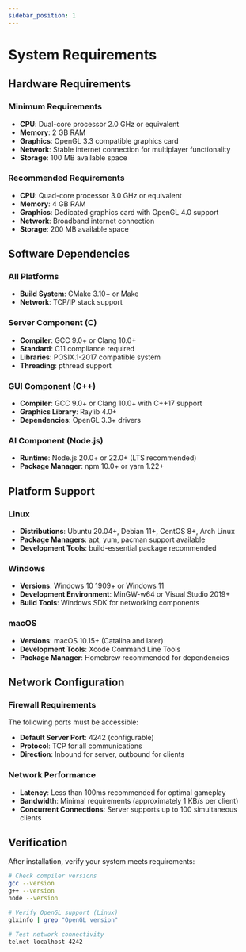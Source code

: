 ```yaml
---
sidebar_position: 1
---
```


# System Requirements

## Hardware Requirements

### Minimum Requirements
- **CPU**: Dual-core processor 2.0 GHz or equivalent
- **Memory**: 2 GB RAM
- **Graphics**: OpenGL 3.3 compatible graphics card
- **Network**: Stable internet connection for multiplayer functionality
- **Storage**: 100 MB available space

### Recommended Requirements
- **CPU**: Quad-core processor 3.0 GHz or equivalent
- **Memory**: 4 GB RAM
- **Graphics**: Dedicated graphics card with OpenGL 4.0 support
- **Network**: Broadband internet connection
- **Storage**: 200 MB available space

## Software Dependencies

### All Platforms
- **Build System**: CMake 3.10+ or Make
- **Network**: TCP/IP stack support

### Server Component (C)
- **Compiler**: GCC 9.0+ or Clang 10.0+
- **Standard**: C11 compliance required
- **Libraries**: POSIX.1-2017 compatible system
- **Threading**: pthread support

### GUI Component (C++)
- **Compiler**: GCC 9.0+ or Clang 10.0+ with C++17 support
- **Graphics Library**: Raylib 4.0+
- **Dependencies**: OpenGL 3.3+ drivers

### AI Component (Node.js)
- **Runtime**: Node.js 20.0+ or 22.0+ (LTS recommended)
- **Package Manager**: npm 10.0+ or yarn 1.22+

## Platform Support

### Linux
- **Distributions**: Ubuntu 20.04+, Debian 11+, CentOS 8+, Arch Linux
- **Package Managers**: apt, yum, pacman support available
- **Development Tools**: build-essential package recommended

### Windows
- **Versions**: Windows 10 1909+ or Windows 11
- **Development Environment**: MinGW-w64 or Visual Studio 2019+
- **Build Tools**: Windows SDK for networking components

### macOS
- **Versions**: macOS 10.15+ (Catalina and later)
- **Development Tools**: Xcode Command Line Tools
- **Package Manager**: Homebrew recommended for dependencies

## Network Configuration

### Firewall Requirements
The following ports must be accessible:
- **Default Server Port**: 4242 (configurable)
- **Protocol**: TCP for all communications
- **Direction**: Inbound for server, outbound for clients

### Network Performance
- **Latency**: Less than 100ms recommended for optimal gameplay
- **Bandwidth**: Minimal requirements (approximately 1 KB/s per client)
- **Concurrent Connections**: Server supports up to 100 simultaneous clients

## Verification

After installation, verify your system meets requirements:

```bash
# Check compiler versions
gcc --version
g++ --version
node --version

# Verify OpenGL support (Linux)
glxinfo | grep "OpenGL version"

# Test network connectivity
telnet localhost 4242
```
